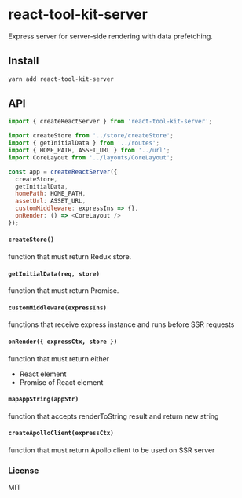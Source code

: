 # react-tool-kit-server

Express server for server-side rendering with data prefetching.

## Install

```sh
yarn add react-tool-kit-server
```

## API

```js
import { createReactServer } from 'react-tool-kit-server';

import createStore from '../store/createStore';
import { getInitialData } from '../routes';
import { HOME_PATH, ASSET_URL } from '../url';
import CoreLayout from '../layouts/CoreLayout';

const app = createReactServer({
  createStore,
  getInitialData,
  homePath: HOME_PATH,
  assetUrl: ASSET_URL,
  customMiddleware: expressIns => {},
  onRender: () => <CoreLayout />
});
```

#### `createStore()`
function that must return Redux store.

#### `getInitialData(req, store)`
function that must return Promise.

#### `customMiddleware(expressIns)`
functions that receive express instance and runs before SSR requests

#### `onRender({ expressCtx, store })`
function that must return either
- React element
- Promise of React element

#### `mapAppString(appStr)`
function that accepts renderToString result and return new string

#### `createApolloClient(expressCtx)`
function that must return Apollo client to be used on SSR server

### License

MIT
